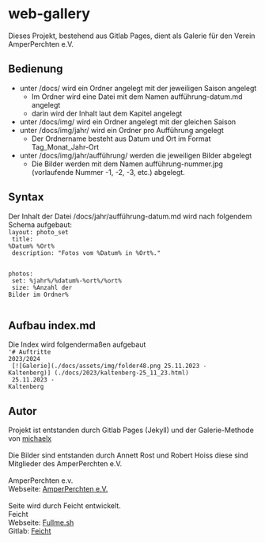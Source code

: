 # web-gallery

Dieses Projekt, bestehend aus Gitlab Pages, dient als Galerie für den Verein AmperPerchten e.V.

## Bedienung

- unter /docs/ wird ein Ordner angelegt mit der jeweiligen Saison angelegt
    - Im Ordner wird eine Datei mit dem Namen aufführung-datum.md angelegt
    - darin wird der Inhalt laut dem Kapitel <Syntax> angelegt
- unter /docs/img/ wird ein Ordner angelegt mit der gleichen Saison
- unter /docs/img/jahr/ wird ein Ordner pro Aufführung angelegt
    - Der Ordnername besteht aus Datum und Ort im Format Tag_Monat_Jahr-Ort
- unter /docs/img/jahr/aufführung/ werden die jeweiligen Bilder abgelegt
    - Die Bilder werden mit dem Namen aufführung-nummer.jpg (vorlaufende Nummer -1, -2, -3, etc.) abgelegt.

## Syntax

Der Inhalt der Datei /docs/jahr/aufführung-datum.md wird nach folgendem Schema aufgebaut:
</br>
<code>layout: photo_set</br>
title: %Datum% %Ort%</br>
description: "Fotos vom %Datum% in %Ort%."</br>
</br>
photos:</br>
    set: %jahr%/%datum%-%ort%/%ort%</br>
    size: %Anzahl der Bilder im Ordner%</br>
</code>

## Aufbau index.md

Die Index wird folgendermaßen aufgebaut
</br>
<code>'# Auftritte 2023/2024</br>
[![Galerie](./docs/assets/img/folder48.png 25.11.2023 - Kaltenberg)] (./docs/2023/kaltenberg-25_11_23.html)</br>
25.11.2023 - Kaltenberg
</code>

## Autor
Projekt ist entstanden durch Gitlab Pages (Jekyll) und der Galerie-Methode von [michaelx](https://github.com/michaelx/jekyll-photos)
</br></br>
Die Bilder sind entstanden durch Annett Rost und Robert Hoiss diese sind Mitglieder des AmperPerchten e.V.
</br></br>
AmperPerchten e.v.</br>
Webseite: [AmperPerchten e.V.](https://www.amperperchten.de)
</br></br>
Seite wird durch Feicht entwickelt.</br>
Feicht</br>
Webseite: [Fullme.sh](https://fullme.sh)</br>
Gitlab: [Feicht](https://github.com/Feicht)